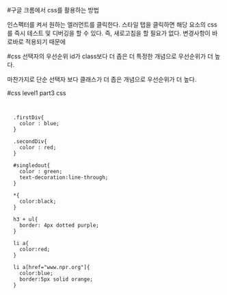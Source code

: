 #구글 크롬에서 css를 활용하는 방법

인스펙터를 켜서 원하는 엘러먼트를 클릭한다. 스타일 탭을 클릭하면 해당 요소의 css를 즉시 테스트 및 디버깅을 할 수 있다.
즉, 새로고침을 할 필요가 없다. 변경사항이 바로바로 적용되기 때문에

#css 선택자의 우선순위
id가 class보다 더 좁은 더 특정한 개념으로 우선순위가 더 높다.

마찬가지로 단순 선택자 보다 클래스가 더 좁은 개념으로 우선순위가 더 높다.

#css level1 part3 css
<pre><code>

  .firstDiv{
    color : blue;
  }

  .secondDiv{
    color : red;
  }

  #singledout{
    color : green;
    text-decoration:line-through;
  }

  *{
    color:black;
  }

  h3 + ul{
    border: 4px dotted purple;
  }

  li a{
    color:red;
  }

  li a[href="www.npr.org"]{
    color:blue;
    border:5px solid orange;
  }
</code></pre>
